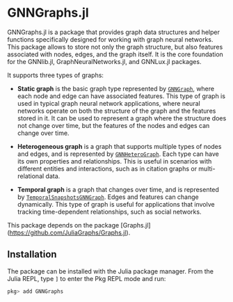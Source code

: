 # GNNGraphs.jl

GNNGraphs.jl is a package that provides graph data structures and helper functions specifically designed for working with graph neural networks. This package allows to store not only the graph structure, but also features associated with nodes, edges, and the graph itself. It is the core foundation for the GNNlib.jl, GraphNeuralNetworks.jl, and GNNLux.jl packages.

It supports three types of graphs: 

- **Static graph** is the basic graph type represented by [`GNNGraph`](@ref), where each node and edge can have associated features. This type of graph is used in typical graph neural network applications, where neural networks operate on both the structure of the graph and the features stored in it. It can be used to represent a graph where the structure does not change over time, but the features of the nodes and edges can change over time.

- **Heterogeneous graph** is a graph that supports multiple types of nodes and edges, and is represented by [`GNNHeteroGraph`](@ref). Each type can have its own properties and relationships. This is useful in scenarios with different entities and interactions, such as in citation graphs or multi-relational data.

- **Temporal graph** is a graph that changes over time, and is represented by [`TemporalSnapshotsGNNGraph`](@ref). Edges and features can change dynamically. This type of graph is useful for applications that involve tracking time-dependent relationships, such as social networks.



This package depends on the package [Graphs.jl] (https://github.com/JuliaGraphs/Graphs.jl).



## Installation

The package can be installed with the Julia package manager.
From the Julia REPL, type `]` to enter the Pkg REPL mode and run:
    
```julia
pkg> add GNNGraphs
```

